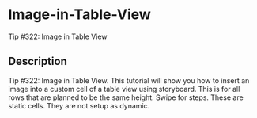 # Image-in-Table-View
Tip #322: Image in Table View

## Description
Tip #322: Image in Table View. This tutorial will show you how to insert an image into a custom cell of a table view using storyboard. This is for all rows that are planned to be the same height. Swipe for steps.
These are static cells. They are not setup as dynamic.

